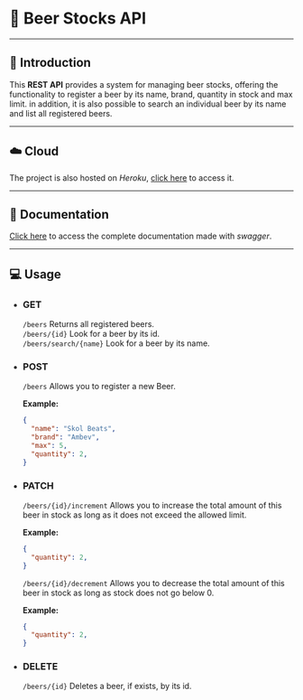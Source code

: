 # :beer: Beer Stocks API
- - -

## :book: Introduction
This **REST API** provides a system for managing beer stocks, offering the functionality to register a beer by its name, brand, quantity in stock and max limit. in addition, it is also possible to search an individual beer by its name and list all registered beers.
- - -
## :cloud: Cloud

The project is also hosted on *Heroku*, [click here](https://beer-system-api.herokuapp.com/beers) to access it.
- - -
## :green_book: Documentation

[Click here](https://beer-system-api.com/swagger-ui.html) to access the complete documentation made with *swagger*.

- - -
## :computer: Usage

- ### **GET**
    ```/beers```
    Returns all registered beers.
\
    ```/beers/{id}```
    Look for a beer by its id.
\
    ```/beers/search/{name}```
    Look for a beer by its name.

- ### **POST**
    ```/beers```
    Allows you to register a new Beer.

    **Example:**
    ``` JSON
    {
      "name": "Skol Beats",
      "brand": "Ambev",
      "max": 5,
      "quantity": 2,
    }  
    ```

- ### **PATCH**
     ```/beers/{id}/increment```
    Allows you to increase the total amount of this beer in stock as long as it does not exceed the allowed limit.
    
    **Example:**
    ``` JSON
    {
      "quantity": 2,
    }
    ```
    ```/beers/{id}/decrement```
    Allows you to decrease the total amount of this beer in stock as long as stock does not go below 0.
    
    **Example:**
    ``` JSON
    {
      "quantity": 2,
    }
    ```
    
- ### **DELETE**
    ```/beers/{id}```
    Deletes a beer, if exists, by its id.
